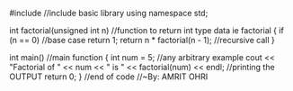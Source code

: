 #include<iostream>    //include basic library
using namespace std; 


 int factorial(unsigned int n)    //function to return int type data ie factorial 
{ 
	if (n == 0)     //base case
	return 1; 
	return n * factorial(n - 1);    //recursive call
} 


int main()    //main function
{ 
	int num = 5;    //any arbitrary example
	cout << "Factorial of " << num << " is " << factorial(num) << endl;     //printing the OUTPUT
	return 0; 
} 
//end of code
//~By: AMRIT OHRI
